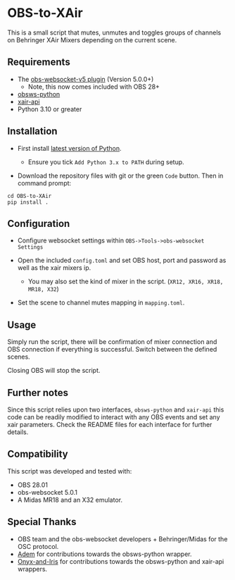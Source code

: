 # OBS-to-XAir

This is a small script that mutes, unmutes and toggles groups of channels on Behringer XAir Mixers depending on the current scene.

## Requirements

-   The [obs-websocket-v5 plugin](https://github.com/obsproject/obs-websocket/releases) (Version 5.0.0+)
    -   Note, this now comes included with OBS 28+
-   [obsws-python](https://github.com/aatikturk/obsws-python)
-   [xair-api](https://github.com/onyx-and-iris/xair-api-python)
-   Python 3.10 or greater

## Installation

-   First install [latest version of Python](https://www.python.org/downloads/).

    -   Ensure you tick `Add Python 3.x to PATH` during setup.

-   Download the repository files with git or the green `Code` button. Then in command prompt:

```
cd OBS-to-XAir
pip install .
```

## Configuration

-   Configure websocket settings within `OBS->Tools->obs-websocket Settings`

-   Open the included `config.toml` and set OBS host, port and password as well as the xair mixers ip.

    -   You may also set the kind of mixer in the script. (`XR12, XR16, XR18, MR18, X32`)

-   Set the scene to channel mutes mapping in `mapping.toml`.

## Usage

Simply run the script, there will be confirmation of mixer connection and OBS connection if everything is successful. Switch between the defined scenes.

Closing OBS will stop the script.

## Further notes

Since this script relies upon two interfaces, `obsws-python` and `xair-api` this code can be readily modified to interact with any OBS events and set any xair parameters. Check the README files for each interface for further details.

## Compatibility

This script was developed and tested with:

-   OBS 28.01
-   obs-websocket 5.0.1
-   A Midas MR18 and an X32 emulator.

## Special Thanks

-   OBS team and the obs-websocket developers + Behringer/Midas for the OSC protocol.
-   [Adem](https://github.com/aatikturk) for contributions towards the obsws-python wrapper.
-   [Onyx-and-Iris](https://github.com/onyx-and-iris) for contributions towards the obsws-python and xair-api wrappers.

